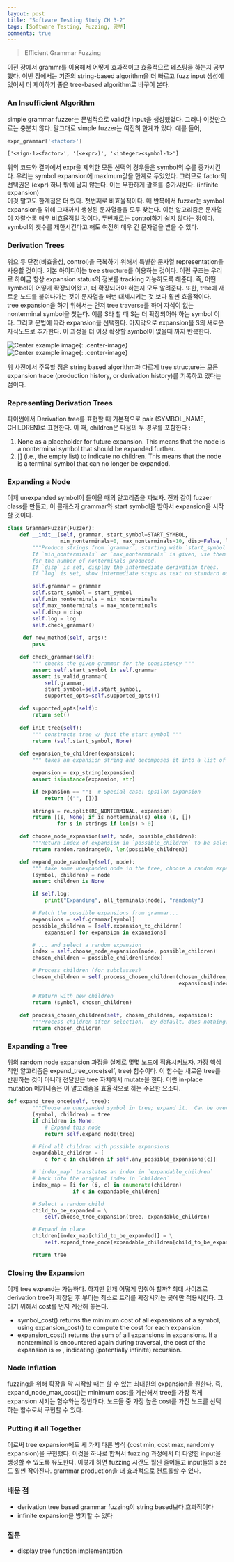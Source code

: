 ```yaml
---
layout: post
title: "Software Testing Study CH 3-2"
tags: [Software Testing, Fuzzing, 공부]
comments: true
---
```


> Efficient Grammar Fuzzing  

이전 장에서 grammr를 이용해서 어떻게 효과적이고 효율적으로 테스팅을 하는지 공부했다. 이번 장에서는 기존의 string-based algorithm을 더 빠르고 fuzz input 생성에 있어서 더 제어하기 좋은 tree-based algorithm로 바꾸어 본다.  

### An Insufficient Algorithm  
simple grammar fuzzer는 문법적으로 valid한 input을 생성했었다. 그러나 이것만으로는 충분치 않다. 말그대로 simple fuzzer는 여전히 한계가 있다. 예를 들어, 
~~~python
expr_grammar['<factor>']
~~~
~~~
['<sign-1><factor>', '(<expr>)', '<integer><symbol-1>']
~~~
위의 코드와 결과에서 expr을 제외한 모든 선택의 경우들은 symbol의 수를 증가시킨다. 우리는 symbol expansion에 maximum값을 한계로 두었었다. 그러므로 factor의 선택권은 (expr) 하나 밖에 남지 않는다. 이는 무한하게 괄호를 증가시킨다. (infinite expansion)  
이것 말고도 한계점은 더 있다. 첫번째로 비효율적이다. 매 반복에서 fuzzer는 symbol expansion을 위해 그때까지 생성된 문자열들을 모두 찾는다. 이런 알고리즘은 문자열이 자랄수록 매우 비효율적일 것이다. 두번째로는 control하기 쉽지 않다는 점이다. symbol의 갯수를 제한시킨다고 해도 여전히 매우 긴 문자열을 받을 수 있다.  

### Derivation Trees  
위으 두 단점(비효율성, control)을 극복하기 위해서 특별한 문자열 representation을 사용할 것이다. 기본 아이디어는 tree structure를 이용하는 것이다. 이런 구조는 우리로 하여금 항상 expansion status의 정보를 tracking 가능하도록 해준다. 즉, 어떤 symbol이 어떻게 확장되어왔고, 더 확장되어야 하는지 모두 알려준다. 또한, tree에 새로운 노드를 붙여나가는 것이 문자열을 매번 대체시키는 것 보다 훨씬 효율적이다.  
tree expansion을 하기 위해서는 먼저 tree traverse를 하며 자식이 없는 nonterminal symbol을 찾는다. 이를 S라 할 때 S는 더 확장되어야 하는 symbol 이다. 그리고 문법에 따라 expansion을 선택한다. 마지막으로 expansion을 S의 새로운 자식노드로 추가한다. 이 과정을 더 이상 확장할 symbol이 없을때 까지 반복한다.  

![Center example image](https://user-images.githubusercontent.com/35067611/62006019-4138a780-b176-11e9-9395-d2aa5ac4dacb.png "Center"){: .center-image}  
![Center example image](https://user-images.githubusercontent.com/35067611/62006026-544b7780-b176-11e9-837a-f423fc8a921a.png "Center"){: .center-image}  

위 사진에서 주목할 점은 string based algorithm과 다르게 tree structure는 모든 expansion trace (production history, or derivation history)를 기록하고 있다는 점이다.  

### Representing Derivation Trees  
파이썬에서 Derivation tree를 표현할 때 기본적으로 pair (SYMBOL_NAME, CHILDREN)로 표현한다. 이 때, children은 다음의 두 경우를 포함한다 :  
1. None as a placeholder for future expansion. This means that the node is a nonterminal symbol that should be expanded further.  
2. [] (i.e., the empty list) to indicate no children. This means that the node is a terminal symbol that can no longer be expanded.  

### Expanding a Node  
이제 unexpanded symbol이 들어올 때의 알고리즘을 짜보자. 전과 같이 fuzzer class를 만들고, 이 클래스가 grammar와 start symbol을 받아서 expansion을 시작할 것이다.  
~~~python
class GrammarFuzzer(Fuzzer):
    def __init__(self, grammar, start_symbol=START_SYMBOL,
                 min_nonterminals=0, max_nonterminals=10, disp=False, log=False):
        """Produce strings from `grammar`, starting with `start_symbol`.
        If `min_nonterminals` or `max_nonterminals` is given, use them as limits 
        for the number of nonterminals produced.  
        If `disp` is set, display the intermediate derivation trees.
        If `log` is set, show intermediate steps as text on standard output."""

        self.grammar = grammar
        self.start_symbol = start_symbol
        self.min_nonterminals = min_nonterminals
        self.max_nonterminals = max_nonterminals
        self.disp = disp
        self.log = log
        self.check_grammar()
    
     def new_method(self, args):
        pass

    def check_grammar(self):
        """ checks the given grammar for the consistency """
        assert self.start_symbol in self.grammar
        assert is_valid_grammar(
            self.grammar,
            start_symbol=self.start_symbol,
            supported_opts=self.supported_opts())

    def supported_opts(self):
        return set()
    
    def init_tree(self):
        """ constructs tree w/ just the start symbol """
        return (self.start_symbol, None)
    
    def expansion_to_children(expansion):
        """ takes an expansion string and decomposes it into a list of derivation trees """

        expansion = exp_string(expansion)
        assert isinstance(expansion, str)

        if expansion == "":  # Special case: epsilon expansion
            return [("", [])]

        strings = re.split(RE_NONTERMINAL, expansion)
        return [(s, None) if is_nonterminal(s) else (s, [])
                for s in strings if len(s) > 0]

    def choose_node_expansion(self, node, possible_children):
        """Return index of expansion in `possible_children` to be selected.  Defaults to random."""
        return random.randrange(0, len(possible_children))

    def expand_node_randomly(self, node):
        """ take some unexpanded node in the tree, choose a random expansion, and return the new tree """
        (symbol, children) = node
        assert children is None

        if self.log:
            print("Expanding", all_terminals(node), "randomly")

        # Fetch the possible expansions from grammar...
        expansions = self.grammar[symbol]
        possible_children = [self.expansion_to_children(
            expansion) for expansion in expansions]

        # ... and select a random expansion
        index = self.choose_node_expansion(node, possible_children)
        chosen_children = possible_children[index]

        # Process children (for subclasses)
        chosen_children = self.process_chosen_children(chosen_children,
                                                       expansions[index])

        # Return with new children
        return (symbol, chosen_children)
    
    def process_chosen_children(self, chosen_children, expansion):
        """Process children after selection.  By default, does nothing."""
        return chosen_children
~~~
<!-- ![Center example image](https://user-images.githubusercontent.com/35067611/62006447-932ffc00-b17b-11e9-8653-f52ff6ea5d93.png "Center"){: .center-image} -->

### Expanding a Tree  
위의 random node expansion 과정을 실제로 몇몇 노드에 적용시켜보자. 가장 핵심적인 알고리즘은 expand_tree_once(self, tree) 함수이다. 이 함수는 새로운 tree를 반환하는 것이 아니라 전달받은 tree 자체에서 mutate을 한다. 이런 in-place mutation 메카니즘은 이 알고리즘을 효율적으로 하는 주요한 요소다.  
~~~python
def expand_tree_once(self, tree):
        """Choose an unexpanded symbol in tree; expand it.  Can be overloaded in subclasses."""
        (symbol, children) = tree
        if children is None:
            # Expand this node
            return self.expand_node(tree)

        # Find all children with possible expansions
        expandable_children = [
            c for c in children if self.any_possible_expansions(c)]

        # `index_map` translates an index in `expandable_children`
        # back into the original index in `children`
        index_map = [i for (i, c) in enumerate(children)
                     if c in expandable_children]

        # Select a random child
        child_to_be_expanded = \
            self.choose_tree_expansion(tree, expandable_children)

        # Expand in place
        children[index_map[child_to_be_expanded]] = \
            self.expand_tree_once(expandable_children[child_to_be_expanded])

        return tree
~~~
### Closing the Expansion  
이제 tree expand는 가능하다. 하지만 언제 어떻게 멈춰야 할까? 최대 사이즈로 derivation tree가 확장된 후 부터는 최소로 트리를 확장시키는 곳에만 적용시킨다. 그러기 위해서 cost를 먼저 계산해 놓는다.  

- symbol_cost() returns the minimum cost of all expansions of a symbol, using expansion_cost() to compute the cost for each expansion.  
- expansion_cost() returns the sum of all expansions in expansions. If a nonterminal is encountered again during traversal, the cost of the expansion is  ∞ , indicating (potentially infinite) recursion.  

### Node Inflation  
fuzzing을 위해 확장을 막 시작할 때는 할 수 있는 최대한의 expansion을 원한다. 즉, expand_node_max_cost()는 minimum cost를 계산해서 tree를 가장 적게 expansion 시키는 함수와는 정반대다. 노드들 중 가장 높은 cost를 가진 노드를 선택하는 함수로써 구현할 수 있다.  

### Putting it all Together  
이로써 tree expansion에도 세 가지 다른 방식 (cost min, cost max, randomly expansion)을 구현했다. 이것을 하나로 합쳐서 fuzzing 과정에서 더 다양한 input을 생성할 수 있도록 유도한다. 이렇게 하면 fuzzing 시간도 훨씬 줄어들고 input들의 size도 훨씬 작아진다. grammar production을 더 효과적으로 컨트롤할 수 있다.  

### 배운 점  
- derivation tree based grammar fuzzing이 string based보다 효과적이다  
- infinite expansion을 방지할 수 있다  

### 질문  
- display tree function implementation  